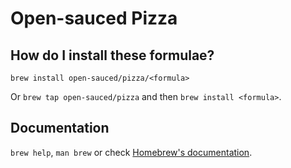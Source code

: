 # Open-sauced Pizza

## How do I install these formulae?

`brew install open-sauced/pizza/<formula>`

Or `brew tap open-sauced/pizza` and then `brew install <formula>`.

## Documentation

`brew help`, `man brew` or check [Homebrew's documentation](https://docs.brew.sh).
